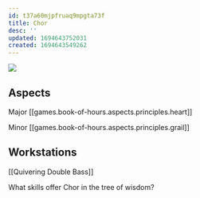 ```yaml
---
id: t37a60mjpfruaq9mpgta73f
title: Chor
desc: ''
updated: 1694643752031
created: 1694643549262
---
```

![](/assets/icon-chor.png)

## Aspects

Major [[games.book-of-hours.aspects.principles.heart]]

Minor [[games.book-of-hours.aspects.principles.grail]]

## Workstations
[[Quivering Double Bass]]


What skills offer Chor in the tree of wisdom?
